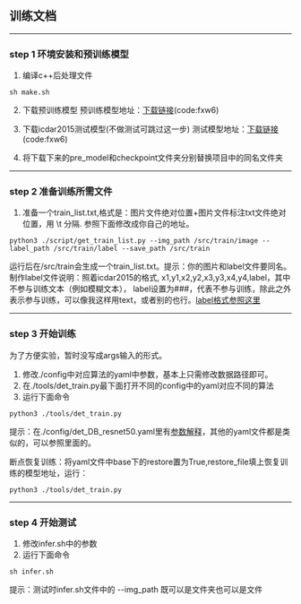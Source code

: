 ## 训练文档
***

### step 1 环境安装和预训练模型
1. 编译c++后处理文件

```
sh make.sh
```
2. 下载预训练模型
预训练模型地址：[下载链接](https://pan.baidu.com/s/1zONYFPsS3szaf5BHeQh5ZA)(code:fxw6)

3. 下载icdar2015测试模型(不做测试可跳过这一步)
测试模型地址：[下载链接](https://pan.baidu.com/s/1zONYFPsS3szaf5BHeQh5ZA)(code:fxw6)

4. 将下载下来的pre_model和checkpoint文件夹分别替换项目中的同名文件夹
***

### step 2 准备训练所需文件
1. 准备一个train_list.txt,格式是：图片文件绝对位置+图片文件标注txt文件绝对位置，用 \t 分隔. 参照下面修改成你自己的地址。

```
python3 ./script/get_train_list.py --img_path /src/train/image --label_path /src/train/label --save_path /src/train
```
运行后在/src/train会生成一个train_list.txt。提示：你的图片和label文件要同名。
制作label文件说明：照着icdar2015的格式, x1,y1,x2,y2,x3,y3,x4,y4,label，其中不参与训练文本（例如模糊文本），
label设置为###，代表不参与训练，除此之外表示参与训练，可以像我这样用text，或者别的也行。[label格式参照这里](https://github.com/BADBADBADBOY/pytorchOCR/blob/master/doc/example/label/img_1000.txt)
***
### step 3 开始训练

为了方便实验，暂时没写成args输入的形式。
1. 修改./config中对应算法的yaml中参数，基本上只需修改数据路径即可。
2. 在./tools/det_train.py最下面打开不同的config中的yaml对应不同的算法
3. 运行下面命令

```
python3 ./tools/det_train.py
```

提示：在./config/det_DB_resnet50.yaml里有[参数解释](https://github.com/BADBADBADBOY/pytorchOCR/blob/master/config/det_DB_resnet50.yaml)，其他的yaml文件都是类似的，可以参照里面的。

断点恢复训练：将yaml文件中base下的restore置为True,restore_file填上恢复训练的模型地址，运行：
```
python3 ./tools/det_train.py
```
***

### step 4 开始测试
1. 修改infer.sh中的参数
2. 运行下面命令

```
sh infer.sh
```
提示：测试时infer.sh文件中的 --img_path 既可以是文件夹也可以是文件





